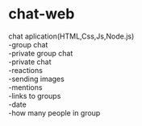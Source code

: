 # chat-web
chat aplication(HTML,Css,Js,Node.js)<br>
-group chat <br>
-private group chat<br>
-private chat<br>
-reactions<br>
-sending images<br>
-mentions<br>
-links to groups<br>
-date<br>
-how many people in group <br>
